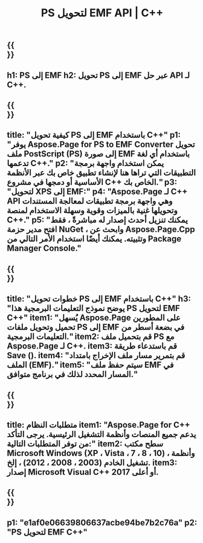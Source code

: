 ﻿---
translation: true
template: /_templates/_conversion-child-cpp.md
title: PS لتحويل EMF API | C++
url: /cpp/conversion/ps-to-emf/
description: PS لتحويل EMF المقدم من Aspose.Page لحل C++ API. يعمل في بيئة تشغيل C++ لأنظمة التشغيل Windows 32 بت و Windows 64 بت و Linux 64 بت.
informat: PS
outformat: EMF
otherformats: XPS EPS
---

{{<section banner>}}
---
h1: PS إلى EMF
h2: تحويل PS إلى EMF عبر حل API لـ C++.
---

{{<section overview>}}
---
title: "كيفية تحويل PS إلى EMF باستخدام C++"
p1: "يوفر Aspose.Page for PS to EMF Converter تحويل ملف PostScript (PS) إلى صورة EMF باستخدام أي لغة تدعمها C++."
p2: "يمكن استخدام واجهة برمجة التطبيقات التي تراها هنا لإنشاء تطبيق خاص بك عبر الأنظمة الأساسية أو دمجها في مشروع C++ الخاص بك."
p3: "لتحويل XPS إلى EMF:"
p4: "Aspose.Page لـ C++ API وهي واجهة برمجة تطبيقات لمعالجة المستندات وتحويلها غنية بالميزات وقوية وسهلة الاستخدام لمنصة C++."
p5: "يمكنك تنزيل أحدث إصدار له مباشرةً ، فقط افتح مدير حزمة NuGet ، وابحث عن Aspose.Page.Cpp وتثبيته. يمكنك أيضًا استخدام الأمر التالي من Package Manager Console."
---

{{<section feature1>}}
---
title: "خطوات تحويل PS إلى EMF باستخدام C++"
h3: "يوضح نموذج التعليمات البرمجية هذا PS لتحويل EMF C++"
item1: "يُسهل Aspose.Page على المطورين تحميل وتحويل ملفات PS إلى EMF في بضعة أسطر من التعليمات البرمجية."
item2: قم بتحميل ملف PS مع Aspose.Page لـ C++.
item3: قم باستدعاء طريقة Save ().
item4: "قم بتمرير مسار ملف الإخراج بامتداد الملف (EMF)."
item5: "سيتم حفظ ملف EMF في المسار المحدد لذلك في برنامج متوافق."
---

{{<section feature2>}}
---
title: متطلبات النظام
item1: "Aspose.Page for C++ يدعم جميع المنصات وأنظمة التشغيل الرئيسية. يرجى التأكد من توفر المتطلبات التالية:"
item2: سطح مكتب Microsoft Windows (XP ، Vista ، 7 ، 8 ، 10) ، وأنظمة تشغيل الخادم (2003 ، 2008 ، 2012) ، إلخ.
item3: إصدار Microsoft Visual C++ 2017 أو أعلى.
---

{{<section gist>}}
---
p1: "e1af0e06639806637acbe94be7b2c76a"
p2: "PS لتحويل EMF C++"
---
